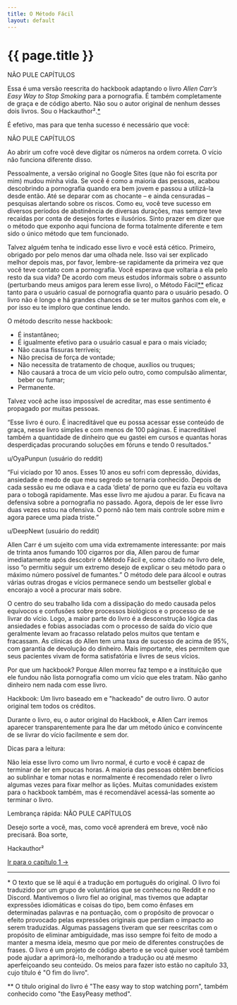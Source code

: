 ```yaml
---
title: O Método Fácil
layout: default
---
```


# {{ page.title }}

NÃO PULE CAPÍTULOS

Essa é uma versão reescrita do hackbook adaptando o livro *Allen Carr’s Easy Way to Stop Smoking* para a pornografia. É também completamente de graça e de código aberto. Não sou o autor original de nenhum desses dois livros. Sou o Hackauthor².<a class="footnote" href="#asterisco">\*</a>

É efetivo, mas para que tenha sucesso é necessário que você:

NÃO PULE CAPÍTULOS

Ao abrir um cofre você deve digitar os números na ordem correta. O vício não funciona diferente disso.

Pessoalmente, a versão original no Google Sites (que não foi escrita por mim) mudou minha vida. Se você é como a maioria das pessoas, acabou descobrindo a pornografia quando era bem jovem e passou a utilizá-la desde então. Até se deparar com as chocante – e ainda censuradas – pesquisas alertando sobre os riscos. Como eu, você teve sucesso em diversos períodos de abstinência de diversas durações, mas sempre teve recaídas por conta de desejos fortes e ilusórios. Sinto prazer em dizer que o método que exponho aqui funciona de forma totalmente diferente e tem sido o único método que tem funcionado.

Talvez alguém tenha te indicado esse livro e você está cético. Primeiro, obrigado por pelo menos dar uma olhada nele. Isso vai ser explicado melhor depois mas, por favor, lembre-se rapidamente da primeira vez que você teve contato com a pornografia. Você esperava que voltaria a ela pelo resto da sua vida? De acordo com meus estudos informais sobre o assunto (perturbando meus amigos para lerem esse livro), o Método Fácil<a class="footnote" href="#duplo-asterisco">**</a> eficaz tanto para o usuário casual de pornografia quanto para o usuário pesado. O livro não é longo e há grandes chances de se ter muitos ganhos com ele, e por isso eu te imploro que continue lendo.

O método descrito nesse hackbook: 
- É instantâneo;
- É igualmente efetivo para o usuário casual e para o mais viciado;
- Não causa fissuras terríveis;
- Não precisa de força de vontade;
- Não necessita de tratamento de choque, auxílios ou truques;
- Não causará a troca de um vício pelo outro, como compulsão alimentar, beber ou fumar;
- Permanente.

Talvez você ache isso impossível de acreditar, mas esse sentimento é propagado por muitas pessoas.

“Esse livro é ouro. É inacreditável que eu possa acessar esse conteúdo de graça, nesse livro simples e com menos de 100 páginas. É inacreditável também a quantidade de dinheiro que eu gastei em cursos e quantas horas desperdiçadas procurando soluções em fóruns e tendo 0 resultados.”

u/OyaPunpun (usuário do reddit)

“Fui viciado por 10 anos. Esses 10 anos eu sofri com depressão, dúvidas, ansiedade e medo de que meu segredo se tornaria conhecido. Depois de cada sessão eu me odiava e a cada ‘dieta’ de porno que eu fazia eu voltava para o tobogã rapidamente. Mas esse livro me ajudou a parar. Eu ficava na defensiva sobre a pornografia no passado. Agora, depois de ler esse livro duas vezes estou na ofensiva. O pornô não tem mais controle sobre mim e agora parece uma piada triste.”

u/DeepNewt (usuário do reddit)

Allen Carr é um sujeito com uma vida extremamente interessante: por mais de trinta anos fumando 100 cigarros por dia, Allen parou de fumar imediatamente após descobrir o Método Fácil e, como citado no livro dele, isso “o permitiu seguir um extremo desejo de explicar o seu método para o máximo número possível de fumantes.” O método dele para álcool e outras várias outras drogas e vícios permanece sendo um bestseller global e encorajo a você a procurar mais sobre.

O centro do seu trabalho lida com a dissipação do medo causada pelos equívocos e confusões sobre processos biológicos e o processo de se livrar do vício. Logo, a maior parte do livro é a desconstrução lógica das ansiedades e fobias associadas com o processo de saída do vício que geralmente levam ao fracasso relatado pelos muitos que tentam e fracassam. As clínicas do Allen tem uma taxa de sucesso de acima de 95%, com garantia de devolução do dinheiro. Mais importante, eles permitem que seus pacientes vivam de forma satisfatória e livres de seus vícios.

Por que um hackbook? Porque Allen morreu faz tempo e a instituição que ele fundou não lista pornografia como um vício que eles tratam. Não ganho dinheiro nem nada com esse livro.

Hackbook: Um livro baseado em e "hackeado" de outro livro. O autor original tem todos os créditos.

Durante o livro, eu, o autor original do Hackbook, e Allen Carr iremos aparecer transparentemente para lhe dar um método único e convincente de se livrar do vício facilmente e sem dor.

Dicas para a leitura:

Não leia esse livro como um livro normal, é curto e você é capaz de terminar de ler em poucas horas. A maioria das pessoas obtêm benefícios ao sublinhar e tomar notas e normalmente é recomendado reler o livro algumas vezes para fixar melhor as lições. Muitas comunidades existem para o hackbook também, mas é recomendável acessá-las somente ao terminar o livro.

Lembrança rápida:
NÃO PULE CAPÍTULOS

Desejo sorte a você, mas, como você aprenderá em breve, você não precisará. Boa sorte,

Hackauthor²


<div class="pagination-selector">
<a href="chapters/01-introducao.html" class="chapter-btn">Ir para o capítulo 1 &#8594;</a>
</div>

<hr>

<p class="footnote"><span id="asterisco">*</span> O texto que se lê aqui é a tradução em português do original. O livro foi traduzido por um grupo de voluntários que se conheceu no Reddit e no Discord. Mantivemos o livro fiel ao original, mas tivemos que adaptar expressões idiomáticas e coisas do tipo, bem como ênfases em determinadas palavras e na pontuação, com o propósito de provocar o efeito provocado pelas expressões originais que perdiam o impacto ao serem traduzidas. Algumas passagens tiveram que ser reescritas com o propósito de eliminar ambiguidade, mas isso sempre foi feito de modo a manter a mesma ideia, mesmo que por meio de diferentes construções de frases. O livro é um projeto de código aberto e se você quiser você também pode ajudar a aprimorá-lo, melhorando a tradução ou até mesmo aperfeiçoando seu conteúdo. Os meios para fazer isto estão no capítulo 33, cujo título é "O fim do livro".</p>
<p class="footnote"><span id="duplo-asterisco">**</span> O título original do livro é "The easy way to stop watching porn", também conhecido como "the EasyPeasy method".</p>